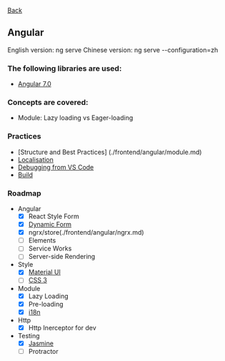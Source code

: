 [Back](../../README.md)

##  Angular

English version: ng serve
Chinese version: ng serve --configuration=zh
        
### The following libraries are used:
* [Angular 7.0](https://angular.io)

### Concepts are covered:
* Module: Lazy loading vs Eager-loading
 
### Practices
* [Structure and Best Practices] (./frontend/angular/module.md)
* [Localisation](https://angular.io/guide/i18n)
* [Debugging from VS Code](./frontend/general/vscode_debug.md)
* [Build](./frontend/angular/build.md)

### Roadmap  
* Angular
  * [x] React Style Form
  * [x] [Dynamic Form](./frontend/angular/dynamic-forms.md)
  * [x] ngrx/store(./frontend/angular/ngrx.md)
  * [ ] Elements
  * [ ] Service Works
  * [ ] Server-side Rendering
* Style
  * [x] [Material UI](./frontend/angular/material.md)
  * [ ] [CSS 3](./frontend/general/css3.md)
* Module
  * [x] Lazy Loading 
  * [x] Pre-loading
  * [x] [i18n](./frontend/angular/i18n.md)
* Http
  * [x] Http Inerceptor for dev
* Testing
  * [x] [Jasmine](./frontend/angular/jasmine.md)
  * [ ] Protractor
